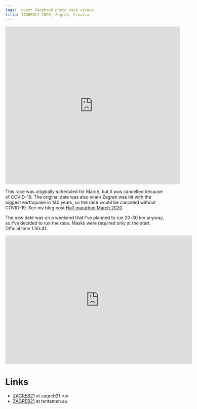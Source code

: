 ```yaml
---
tags:  event facebook photo race strava
title: ZAGREB21 2020, Zagreb, Croatia
---
```

<iframe src="https://www.facebook.com/plugins/post.php?href=https%3A%2F%2Fwww.facebook.com%2Fzeljko.filipin%2Fposts%2F10158762592222290&show_text=true&width=552&height=497&appId" width="552" height="497" style="border:none;overflow:hidden" scrolling="no" frameborder="0" allowTransparency="true" allow="encrypted-media"></iframe>

This race was originally scheduled for March, but it was cancelled because of COVID-19. The original date was also when Zagreb was hit with the biggest earthquake in 140 years, so the race would be canceled without COVID-19. See my blog post [Half marathon March 2020](/half-marathon-march-2020).

The new date was on a weekend that I've planned to run 20-30 km anyway, so I've decided to run the race. Masks were required only at the start. Official time 1:50:41.

<iframe height='405' width='590' frameborder='0' allowtransparency='true' scrolling='no' src='https://www.strava.com/activities/3952748702/embed/af8506b6d7b29909cac9b8d81295fc5852cee734'></iframe>

# Links

- [ZAGREB21](http://zagreb21.run/) at zagreb21.run
- [ZAGREB21](https://blog.tentamen.eu/testing-from-trenches-an-unexpected-use-case-for-strava/) at tentamen.eu
